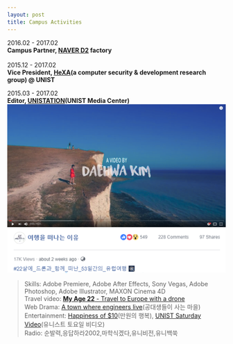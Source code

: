 ```yaml
---
layout: post
title: Campus Activities
---
```


2016.02 - 2017.02<br />
__Campus Partner, [NAVER D2](http://d2.naver.com/home) factory__<br />
<br />
2015.12 - 2017.02<br />
__Vice President, [HeXA](http://hexa-unist.github.io/about/)(a computer security & development research group) @ UNIST__<br />

2015.03 - 2017.02<br />
__Editor, [UNISTATION](https://youtu.be/Oq4fWaF6Gpo)(UNIST Media Center)__<br />
[![My Age 22](./img/my_age_22.png)](https://youtu.be/kkXogIJGnsY)<br />
[![My Age 22 facebook](./img/myage22facebook.png)](https://www.facebook.com/travelreason/videos/2170650016482777/)<br />
> Skills: Adobe Premiere, Adobe After Effects, Sony Vegas, Adobe Photoshop, Adobe Illustrator, MAXON Cinema 4D<br />
> Travel video: [__My Age 22__ - Travel to Europe with a drone](https://youtu.be/kkXogIJGnsY)<br />
> Web Drama: [A town where engineers live](https://youtu.be/7Ta68YHYXf0)(공대생들이 사는 마을)<br />
> Entertainment: [Happiness of $10](https://youtu.be/8tLIL4kHKLE)(만원의 행복), [UNIST Saturday Video](https://youtu.be/B3LqUNKN71A)(유니스트 토요일 비디오)<br />
> Radio: 순발력,응답하라2002,마학식겠다,유니비전,유니백쑥<br />

<br />
